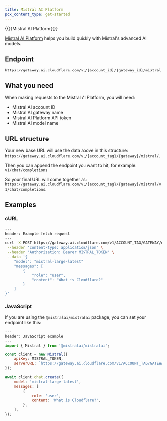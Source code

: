 ```yaml
---
title: Mistral AI Platform
pcx_content_type: get-started
---
```


{{<heading-pill style="beta">}}Mistral AI Platform{{</heading-pill>}}

[Mistral AI Platform](https://mistral.ai) helps you build quickly with Mistral's advanced AI models.

## Endpoint

`https://gateway.ai.cloudflare.com/v1/{account_id}/{gateway_id}/mistral`

## What you need

When making requests to the Mistral AI Platform, you will need:

- Mistral AI account ID
- Mistral AI gateway name
- Mistral AI Platform API token
- Mistral AI model name

## URL structure

Your new base URL will use the data above in this structure: `https://gateway.ai.cloudflare.com/v1/{account_tag}/{gateway}/mistral/`.

Then you can append the endpoint you want to hit, for example: `v1/chat/completions`

So your final URL will come together as: `https://gateway.ai.cloudflare.com/v1/{account_tag}/{gateway}/mistral/v1/chat/completions`.

## Examples

### cURL

```bash
---
header: Example fetch request
---
curl -X POST https://gateway.ai.cloudflare.com/v1/ACCOUNT_TAG/GATEWAY/mistral/v1/chat/completions \
 --header 'content-type: application/json' \
 --header 'Authorization: Bearer MISTRAL_TOKEN' \
 --data '{
    "model": "mistral-large-latest",
    "messages": [
        {
            "role": "user",
            "content": "What is Cloudflare?"
        }
    ]
}'
```

### JavaScript

If you are using the `@mistralai/mistralai` package, you can set your endpoint like this:

```js
---
header: JavaScript example
---
import { Mistral } from '@mistralai/mistralai';

const client = new Mistral({
    apiKey: MISTRAL_TOKEN,
    serverURL: `https://gateway.ai.cloudflare.com/v1/ACCOUNT_TAG/GATEWAY/mistral`,
});

await client.chat.create({
    model: 'mistral-large-latest',
    messages: [
        {
            role: 'user',
            content: 'What is Cloudflare?',
        },
    ],
});
```
